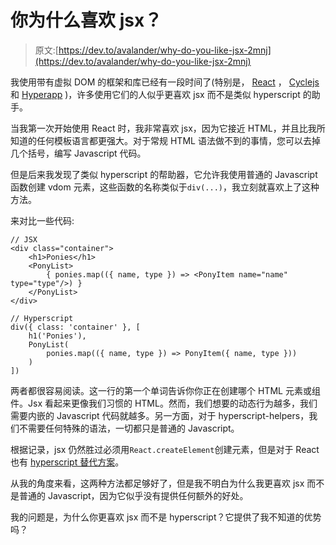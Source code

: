 # 你为什么喜欢 jsx？

> 原文:[https://dev.to/avalander/why-do-you-like-jsx-2mnj](https://dev.to/avalander/why-do-you-like-jsx-2mnj)

我使用带有虚拟 DOM 的框架和库已经有一段时间了(特别是， [React](https://github.com/facebook/react) ， [Cyclejs](https://github.com/cyclejs/cyclejs) 和 [Hyperapp](https://github.com/hyperapp/hyperapp) )，许多使用它们的人似乎更喜欢 jsx 而不是类似 hyperscript 的助手。

当我第一次开始使用 React 时，我非常喜欢 jsx，因为它接近 HTML，并且比我所知道的任何模板语言都更强大。对于常规 HTML 语法做不到的事情，您可以去掉几个括号，编写 Javascript 代码。

但是后来我发现了类似 hyperscript 的帮助器，它允许我使用普通的 Javascript 函数创建 vdom 元素，这些函数的名称类似于`div(...)`，我立刻就喜欢上了这种方法。

来对比一些代码:

```
// JSX
<div class="container">
    <h1>Ponies</h1>
    <PonyList>
        { ponies.map(({ name, type }) => <PonyItem name="name" type="type"/>) }
    </PonyList>
</div> 
```

```
// Hyperscript
div({ class: 'container' }, [
    h1('Ponies'),
    PonyList(
        ponies.map(({ name, type }) => PonyItem({ name, type }))
    )
]) 
```

两者都很容易阅读。这一行的第一个单词告诉你你正在创建哪个 HTML 元素或组件。Jsx 看起来更像我们习惯的 HTML。然而，我们想要的动态行为越多，我们需要内嵌的 Javascript 代码就越多。另一方面，对于 hyperscript-helpers，我们不需要任何特殊的语法，一切都只是普通的 Javascript。

根据记录，jsx 仍然胜过必须用`React.createElement`创建元素，但是对于 React 也有 [hyperscript 替代方案](https://github.com/ohanhi/hyperscript-helpers)。

从我的角度来看，这两种方法都足够好了，但是我不明白为什么我更喜欢 jsx 而不是普通的 Javascript，因为它似乎没有提供任何额外的好处。

我的问题是，为什么你更喜欢 jsx 而不是 hyperscript？它提供了我不知道的优势吗？